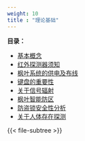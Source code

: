 ```yaml
---
weight: 10
title : "理论基础"
---
```


**目录：**

- [基本概念](/help/node1/important-knowledge/)
- [红外探测器须知](/help/node1/detector-installation-notes/)
- [枫叶系统的供电及布线](/help/node1/wiring-method/)
- [键盘的重要性](/help/node1/must-keyboard/)
- [关于信号辐射](/help/node1/rf-radiation/)
- [枫叶智能防区](/help/node1/intellizone/)
- [防盗锁安全性分析](/help/node1/lock-safety-analysis/)
- [关于人体存在探测](/help/node1/life-detection/)


{{< file-subtree >}}